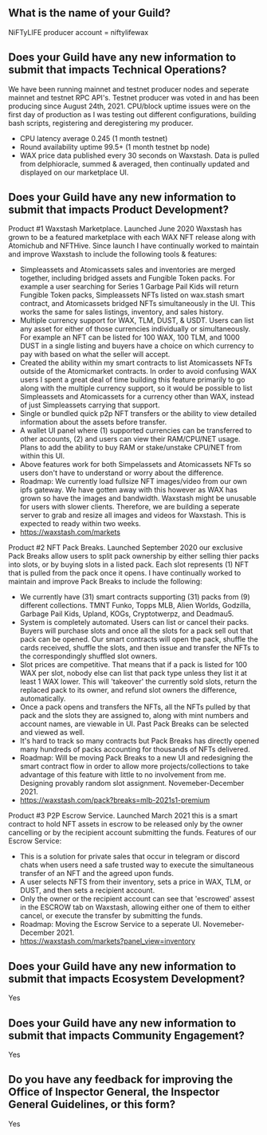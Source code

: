 ## What is the name of your Guild?

NiFTyLIFE producer account = niftylifewax

## Does your Guild have any new information to submit that impacts Technical Operations?

We have been running mainnet and testnet producer nodes and seperate mainnet and testnet RPC API's. Testnet producer was voted in and has been producing since August 24th, 2021. CPU/block uptime issues were on the first day of production as I was testing out different configurations, building bash scripts, registering and deregistering my producer.

- CPU latency average 0.245 (1 month testnet)
- Round availability uptime 99.5+ (1 month testnet bp node)
- WAX price data published every 30 seconds on Waxstash. Data is pulled from delphioracle, summed & averaged, then continually updated and displayed on our marketplace UI. 

## Does your Guild have any new information to submit that impacts Product Development?

Product #1 Waxstash Marketplace. Launched June 2020 Waxstash has grown to be a featured marketplace with each WAX NFT release along with Atomichub and NFTHive. Since launch I have continually worked to maintain and improve Waxstash to include the following tools & features:

- Simpleassets and Atomicassets sales and inventories are merged together, including bridged assets and Fungible Token packs. For example a user searching for Series 1 Garbage Pail Kids will return Fungible Token packs, Simpleassets NFTs listed on wax.stash smart contract, and Atomicassets bridged NFTs simultaneously in the UI. This works the same for sales listings, inventory, and sales history.
-  Multiple currency support for WAX, TLM, DUST, & USDT. Users can list any asset for either of those currencies individually or simultaneously. For example an NFT can be listed for 100 WAX, 100 TLM, and 1000 DUST in a single listing and buyers have a choice on which currency to pay with based on what the seller will accept.
-  Created the ability within my smart contracts to list Atomicassets NFTs outside of the Atomicmarket contracts. In order to avoid confusing WAX users I spent a great deal of time building this feature primarily to go along with the multiple currency support, so it would be possible to list Simpleassets and Atomicassets for a currency other than WAX, instead of just Simpleassets carrying that support.
-  Single or bundled quick p2p NFT transfers or the ability to view detailed information about the assets before transfer.
-  A wallet UI panel where (1) supported currencies can be transferred to other accounts, (2) and users can view their RAM/CPU/NET usage. Plans to add the ability to buy RAM or stake/unstake CPU/NET from within this UI.
-  Above features work for both Simpelassets and Atomicassets NFTs so users don't have to understand or worry about the difference.
-  Roadmap: We currently load fullsize NFT images/video from our own ipfs gateway. We have gotten away with this however as WAX has grown so have the images and bandwidth. Waxstash might be unusable for users with slower clients. Therefore, we are building a seperate server to grab and resize all images and videos for Waxstash. This is expected to ready within two weeks.
-  https://waxstash.com/markets

Product #2 NFT Pack Breaks. Launched September 2020 our exclusive Pack Breaks allow users to split pack ownership by either selling thier packs into slots, or by buying slots in a listed pack. Each slot represents (1) NFT that is pulled from the pack once it opens. I have continually worked to maintain and improve Pack Breaks to include the following:
- We currently have (31) smart contracts supporting (31) packs from (9) different collections. TMNT Funko, Topps MLB, Alien Worlds, Godzilla, Garbage Pail Kids, Upland, KOGs, Cryptotwerpz, and Deadmau5.
- System is completely automated. Users can list or cancel their packs. Buyers will purchase slots and once all the slots for a pack sell out that pack can be opened. Our smart contracts will open the pack, shuffle the cards received, shuffle the slots, and then issue and transfer the NFTs to the correspondingly shuffled slot owners.
- Slot prices are competitive. That means that if a pack is listed for 100 WAX per slot, nobody else can list that pack type unless they list it at least 1 WAX lower. This will 'takeover' the currently sold slots, return the replaced pack to its owner, and refund slot owners the difference, automatically.
- Once a pack opens and transfers the NFTs, all the NFTs pulled by that pack and the slots they are assigned to, along with mint numbers and account names, are viewable in UI. Past Pack Breaks can be selected and viewed as well.
- It's hard to track so many contracts but Pack Breaks has directly opened many hundreds of packs accounting for thousands of NFTs delivered.
- Roadmap: Will be moving Pack Breaks to a new UI and redesigning the smart contract flow in order to allow more projects/collections to take advantage of this feature with little to no involvement from me. Designing provably random slot assignment. Novemeber-December 2021.
- https://waxstash.com/pack?breaks=mlb-2021s1-premium

Product #3 P2P Escrow Service. Launched March 2021 this is a smart contract to hold NFT assets in escrow to be released only by the owner cancelling or by the recipient account submitting the funds. Features of our Escrow Service:
- This is a solution for private sales that occur in telegram or discord chats when users need a safe trusted way to execute the simultaneous transfer of an NFT and the agreed upon funds.
- A user selects NFTS from their inventory, sets a price in WAX, TLM, or DUST, and then sets a recipient account.
- Only the owner or the recipient account can see that 'escrowed' assest in the ESCROW tab on Waxstash, allowing either one of them to either cancel, or execute the transfer by submitting the funds.
- Roadmap: Moving the Escrow Service to a seperate UI. Novemeber-December 2021.
- https://waxstash.com/markets?panel_view=inventory

## Does your Guild have any new information to submit that impacts Ecosystem Development?

Yes

## Does your Guild have any new information to submit that impacts Community Engagement?

Yes

## Do you have any feedback for improving the Office of Inspector General, the Inspector General Guidelines, or this form?

Yes
